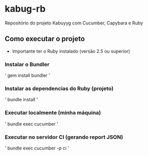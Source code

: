 # kabug-rb

Repositório do projeto Kabuyyg com Cucumber, Capybara e Ruby

## Como executar o projeto

* Importante ter o Ruby instalado (versão 2.5 ou superior)

### Instalar o Bundler

'
gem install bundler
'

### Instalar as dependencias do Ruby (projeto)

'
bundle install
'

### Executar localmente (minha máquina)

'
bundle exec cucumber
'

### Executar no servidor CI (gerando report JSON)

'
bundle exec cucumber -p ci
'
